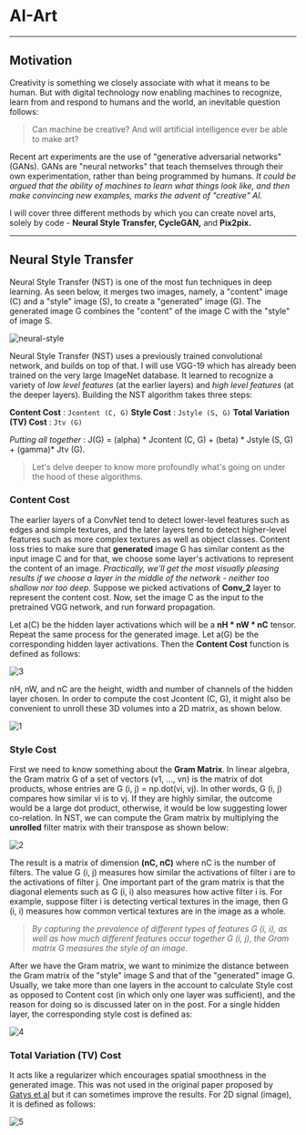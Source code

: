 # AI-Art

***

## Motivation

Creativity is something we closely associate with what it means to be human. But with digital technology now enabling machines to recognize, learn from and respond to humans and the world, an inevitable question follows: 

> Can machine be creative? And will artificial intelligence ever be able to make art?

Recent art experiments are the use of "generative adversarial networks" (GANs). GANs are "neural networks" that teach themselves through their own experimentation, rather than being programmed by humans. *It could be argued that the ability of machines to learn what things look like, and then make convincing new examples, marks the advent of "creative" AI.*

I will cover three different methods by which you can create novel arts, solely by code - **Neural Style Transfer, CycleGAN,** and **Pix2pix.**  

***

## Neural Style Transfer

Neural Style Transfer (NST) is one of the most fun techniques in deep learning. As seen below, it merges two images, namely, a "content" image (C) and a "style" image (S), to create a "generated" image (G). The generated image G combines the "content" of the image C with the "style" of image S. 

![neural-style](https://user-images.githubusercontent.com/41862477/49682529-b23e2880-fadb-11e8-8625-82fc2b14c487.png)

Neural Style Transfer (NST) uses a previously trained convolutional network, and builds on top of that. I will use VGG-19 which has already been trained on the very large ImageNet database. It learned to recognize a variety of *low level features* (at the earlier layers) and *high level features* (at the deeper layers). Building the NST algorithm takes three steps:

**Content Cost** : ```Jcontent (C, G)```
**Style Cost** : ```Jstyle (S, G)``` 
**Total Variation (TV) Cost** : ```Jtv (G) ```

*Putting all together*  :  J(G) = (alpha) * Jcontent (C, G) + (beta) * Jstyle (S, G) + (gamma)* Jtv (G).

> Let's delve deeper to know more profoundly what's going on under the hood of these algorithms.

###  Content Cost

The earlier layers of a ConvNet tend to detect lower-level features such as edges and simple textures, and the later layers tend to detect higher-level features such as more complex textures as well as object classes. Content loss tries to make sure that **generated** image G has similar content as the input image C and for that, we choose some layer's activations to represent the content of an image. 
*Practically, we'll get the most visually pleasing results if we choose a layer in the middle of the network - neither too shallow nor too deep.* Suppose we picked activations of **Conv_2** layer to represent the content cost. Now, set the image C as the input to the pretrained VGG network, and run forward propagation. 

Let  a(C) be the hidden layer activations which will be a **nH * nW * nC** tensor. Repeat the same process for the generated image. Let  a(G) be the corresponding hidden layer activations. Then the **Content Cost** function is defined as follows:

![3](https://user-images.githubusercontent.com/41862477/49682789-6772df80-fae0-11e8-8f7c-5805421e8121.JPG)

nH, nW, and nC are the height, width and number of channels of the hidden layer chosen. In order to compute the cost Jcontent (C, G), it might also be convenient to unroll these 3D volumes into a 2D matrix, as shown below.

![1](https://user-images.githubusercontent.com/41862477/49682841-10b9d580-fae1-11e8-851f-ec9fbf37dd92.JPG)

### Style Cost

First we need to know something about the **Gram Matrix**. In linear algebra, the Gram matrix G of a set of vectors  (v1, …, vn) is the matrix of dot products, whose entries are  G (i, j) = np.dot(vi, vj). In other words,  G (i, j)  compares how similar vi  is to vj. If they are highly similar, the outcome would be a large dot product, otherwise, it would be low suggesting lower co-relation. In NST, we can compute the Gram matrix by multiplying the **unrolled** filter matrix with their transpose as shown below:

![2](https://user-images.githubusercontent.com/41862477/49682895-f8968600-fae1-11e8-8fbd-b754c625542a.JPG)

The result is a matrix of dimension  **(nC, nC)** where nC is the number of filters. The value G (i, j) measures how similar the activations of filter i are to the activations of filter j. One important part of the gram matrix is that the diagonal elements such as  G (i, i) also measures how active filter i is. For example, suppose filter i is detecting vertical textures in the image, then G (i, i)  measures how common vertical textures are in the image as a whole. 

>*By capturing the prevalence of different types of features G (i, i), as well as how much different features occur together  G (i, j), the Gram matrix G measures the style of an image.*

After we have the Gram matrix, we want to minimize the distance between the Gram matrix of the "style" image S and that of the "generated" image G. Usually, we take more than one layers in the account to calculate Style cost as opposed to Content cost (in which only one layer was sufficient), and the reason for doing so is discussed later on in the post. For a single hidden layer, the corresponding style cost is defined as:

![4](https://user-images.githubusercontent.com/41862477/49683030-54620e80-fae4-11e8-9f79-a500da7f12c3.JPG)

### Total Variation (TV) Cost

It acts like a regularizer which encourages spatial smoothness in the generated image. This was not used in the original paper proposed by [Gatys et al](https://arxiv.org/pdf/1508.06576.pdf) but it can sometimes improve the results. For 2D signal (image), it is defined as follows: 

![5](https://user-images.githubusercontent.com/41862477/49683156-1b2a9e00-fae6-11e8-8321-34b3c1173175.JPG)








